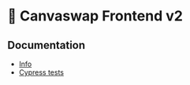 # 🥞 Canvaswap Frontend v2

## Documentation

- [Info](doc/Info.md)
- [Cypress tests](doc/Cypress.md)
